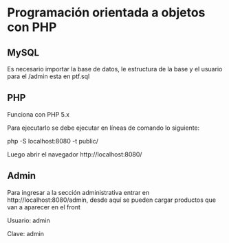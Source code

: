 # Programación orientada a objetos con PHP

## MySQL

Es necesario importar la base de datos, le estructura de la base y el usuario para el /admin esta en ptf.sql

## PHP

Funciona con PHP 5.x

Para ejecutarlo se debe ejecutar en líneas de comando lo siguiente:

php -S localhost:8080 -t public/

Luego abrir el navegador http://localhost:8080/

## Admin

Para ingresar a la sección administrativa entrar en http://localhost:8080/admin, desde aquí se pueden cargar productos que van a aparecer en el front

Usuario: admin

Clave: admin

